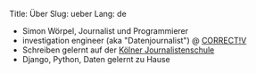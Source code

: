 Title: Über
Slug: ueber
Lang: de

- Simon Wörpel, Journalist und Programmierer
- investigation engineer (aka "Datenjournalist") @ [CORRECT!V](https://correctiv.org)
- Schreiben gelernt auf der [Kölner Journalistenschule](http://koelnerjournalistenschule.de)
- Django, Python, Daten gelernt zu Hause
